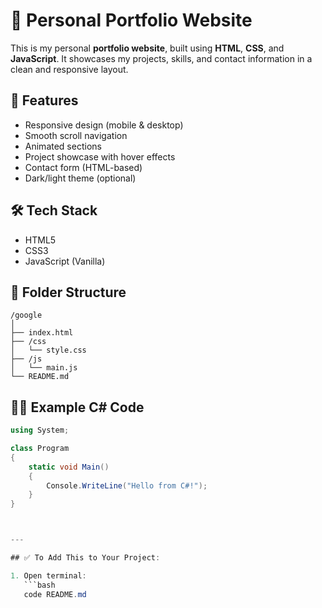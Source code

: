 # 💼 Personal Portfolio Website

This is my personal **portfolio website**, built using **HTML**, **CSS**, and **JavaScript**. It showcases my projects, skills, and contact information in a clean and responsive layout.

## 🚀 Features

- Responsive design (mobile & desktop)
- Smooth scroll navigation
- Animated sections
- Project showcase with hover effects
- Contact form (HTML-based)
- Dark/light theme (optional)

## 🛠 Tech Stack

- HTML5
- CSS3
- JavaScript (Vanilla)

## 📂 Folder Structure
```
/google
│
├── index.html
├── /css
│   └── style.css
├── /js
│   └── main.js
└── README.md
```



## 👨‍💻 Example C# Code

```csharp
using System;

class Program
{
    static void Main()
    {
        Console.WriteLine("Hello from C#!");
    }
}



---

## ✅ To Add This to Your Project:

1. Open terminal:
   ```bash
   code README.md


